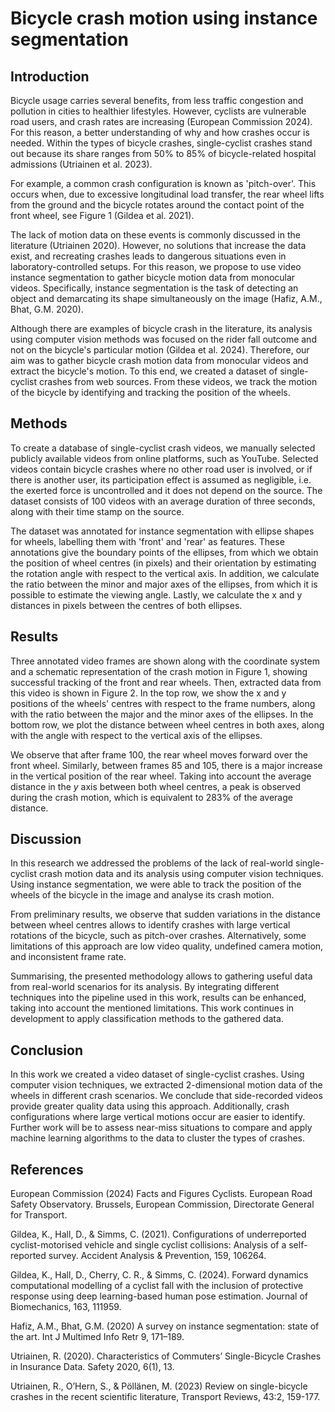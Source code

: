 Bicycle crash motion using instance segmentation
================================================

Introduction
------------

Bicycle usage carries several benefits, from less traffic congestion and
pollution in cities to healthier lifestyles. However, cyclists are vulnerable
road users, and crash rates are increasing (European Commission 2024). For this
reason, a better understanding of why and how crashes occur is needed. Within
the types of bicycle crashes, single-cyclist crashes stand out because its share
ranges from 50% to 85% of bicycle-related hospital admissions
(Utriainen et al. 2023).


For example, a common crash configuration is known as 'pitch-over'. This occurs
when, due to excessive longitudinal load transfer, the rear wheel lifts from the
ground and the bicycle rotates around the contact point of the front wheel, see
Figure 1 (Gildea et al. 2021).


The lack of motion data on these events is commonly discussed in the literature
(Utriainen 2020). However, no solutions that increase the data exist, and
recreating crashes leads to dangerous situations even in laboratory-controlled
setups. For this reason, we propose to use video instance segmentation to gather
bicycle motion data from monocular videos. Specifically, instance segmentation
is the task of detecting an object and demarcating its shape simultaneously on
the image (Hafiz, A.M., Bhat, G.M. 2020). 


Although there are examples of bicycle crash in the literature, its analysis
using computer vision methods was focused on the rider fall outcome and not on
the bicycle's particular motion (Gildea et al. 2024). Therefore, our aim was
to gather bicycle crash motion data from monocular videos and extract the bicycle's motion. To this end, we
created a dataset of single-cyclist crashes from web sources. From these videos,
we track the motion of the bicycle by identifying and tracking the position of
the wheels.

Methods
-------

To create a database of single-cyclist crash videos, we manually selected publicly 
available videos from online platforms, such as YouTube. Selected videos contain bicycle
crashes where no other road user is involved, or if there is another user, its
participation effect is assumed as negligible, i.e. the exerted
force is uncontrolled and it does not depend on the source. The dataset
consists of 100 videos with an average duration of three seconds, along with their time
stamp on the source.


The dataset was annotated for instance segmentation with ellipse shapes for
wheels, labelling them with 'front' and 'rear' as features. These annotations
give the boundary points of the ellipses, from which we obtain the position of
wheel centres (in pixels) and their orientation by estimating the rotation angle
with respect to the vertical axis. In addition, we calculate the ratio between
the minor and major axes of the ellipses, from which it is possible to estimate
the viewing angle. Lastly, we calculate the x and y distances in pixels between
the centres of both ellipses.


Results
-------

Three annotated video frames are shown along with the coordinate system and a
schematic representation of the crash motion in Figure 1, showing successful tracking
of the front and rear wheels. Then, extracted data from this video is shown in
Figure 2. In the top row, we show the x and y positions of the wheels' centres with respect to the frame numbers,
along with the ratio between the major and the minor axes of the ellipses. In
the bottom row, we plot the distance between wheel centres in both axes, along
with the angle with respect to the vertical axis of the ellipses.


We observe that after frame 100, the rear wheel moves forward over the front
wheel. Similarly, between frames 85 and 105, there is a major increase in the
vertical position of the rear wheel. Taking into account the average distance in
the $y$ axis between both wheel centres, a peak is observed during the crash 
motion, which is equivalent to 283% of the average distance.


Discussion
----------

In this research we addressed the problems of the lack of real-world
single-cyclist crash motion data and its analysis using computer vision techniques.
Using instance segmentation, we were able to track the position of the wheels of
the bicycle in the image and analyse its crash motion.


From preliminary results, we observe that sudden variations in the distance
between wheel centres allows to identify crashes with large vertical rotations
of the bicycle, such as pitch-over crashes. Alternatively, some limitations of this approach are low video quality, undefined camera
motion, and inconsistent frame rate.


Summarising, the presented methodology allows to gathering useful data from
real-world scenarios for its analysis. By integrating different techniques into
the pipeline used in this work, results can be enhanced, taking into account the 
mentioned limitations. This work continues in development to apply classification
methods to the gathered data.



Conclusion
----------

In this work we created a video dataset of single-cyclist crashes. Using
computer vision techniques, we extracted 2-dimensional motion data of the
wheels in different crash scenarios. We conclude that side-recorded videos 
provide greater quality data using this approach. Additionally, crash
configurations where large vertical motions occur are easier to identify.
Further work will be to assess near-miss situations to compare and apply machine
learning algorithms to the data to cluster the types of crashes.



References
----------

European Commission (2024) Facts and Figures Cyclists. European Road Safety Observatory. Brussels, European Commission, Directorate General for Transport.

Gildea, K., Hall, D., & Simms, C. (2021). Configurations of underreported cyclist-motorised vehicle and single cyclist collisions: Analysis of a self-reported survey. Accident Analysis & Prevention, 159, 106264.

Gildea, K., Hall, D., Cherry, C. R., & Simms, C. (2024). Forward dynamics computational modelling of a cyclist fall with the inclusion of protective response using deep learning-based human pose estimation. Journal of Biomechanics, 163, 111959.

Hafiz, A.M., Bhat, G.M. (2020) A survey on instance segmentation: state of the art. Int J Multimed Info Retr 9, 171–189.

Utriainen, R. (2020). Characteristics of Commuters’ Single-Bicycle Crashes in Insurance Data. Safety 2020, 6(1), 13.

Utriainen, R., O’Hern, S., & Pöllänen, M. (2023) Review on single-bicycle crashes in the recent scientific literature, Transport Reviews, 43:2, 159-177.
